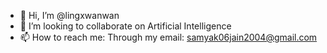 - 👋 Hi, I’m @lingxwanwan
- 💞️ I’m looking to collaborate on Artificial Intelligence
- 📫 How to reach me: Through my email: samyak06jain2004@gmail.com

<!---
lingxwanwan/lingxwanwan is a ✨ special ✨ repository because its `README.md` (this file) appears on your GitHub profile.
You can click the Preview link to take a look at your changes.
--->
